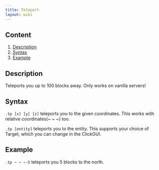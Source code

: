 ```yaml
---
title: Teleport
layout: wiki
---
```

## Content
  1. [Description](#description)
  2. [Syntax](#syntax)
  3. [Example](#example)
  
## Description
Teleports you up to 100 blocks away. Only works on vanilla servers!

## Syntax
`.tp [x] [y] [z]` teleports you to the given coordinates. This works with relative coordinates(~ ~ ~) too.

`.tp [entity]` teleports you to the entity. This supports your choice of Target, which you can change in the ClickGUI.

## Example
`.tp ~ ~ ~-5` teleports you 5 blocks to the north.
